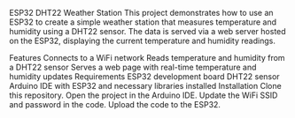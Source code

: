 ESP32 DHT22 Weather Station
This project demonstrates how to use an ESP32 to create a simple weather station that measures temperature and humidity using a DHT22 sensor. The data is served via a web server hosted on the ESP32, displaying the current temperature and humidity readings.

Features
Connects to a WiFi network
Reads temperature and humidity from a DHT22 sensor
Serves a web page with real-time temperature and humidity updates
Requirements
ESP32 development board
DHT22 sensor
Arduino IDE with ESP32 and necessary libraries installed
Installation
Clone this repository.
Open the project in the Arduino IDE.
Update the WiFi SSID and password in the code.
Upload the code to the ESP32.
